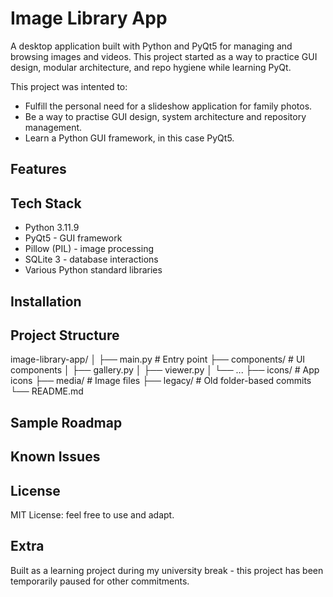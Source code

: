 
# Image Library App

A desktop application built with Python and PyQt5 for managing and browsing images and videos.
This project started as a way to practice GUI design, modular architecture, and repo hygiene while learning PyQt.

This project was intented to:
- Fulfill the personal need for a slideshow application for family photos.
- Be a way to practise GUI design, system architecture and repository management.
- Learn a Python GUI framework, in this case PyQt5.

## Features



## Tech Stack

- Python 3.11.9
- PyQt5 - GUI framework
- Pillow (PIL) - image processing  
- SQLite 3 - database interactions
- Various Python standard libraries

## Installation



## Project Structure

image-library-app/
│
├── main.py              # Entry point
├── components/          # UI components
│   ├── gallery.py
│   ├── viewer.py
│   └── ...
├── icons/               # App icons
├── media/               # Image files
├── legacy/              # Old folder-based commits
└── README.md

## Sample Roadmap



## Known Issues



## License

MIT License: feel free to use and adapt.

## Extra

Built as a learning project during my university break - this project has been temporarily paused for other commitments.
